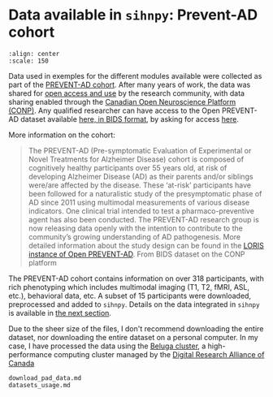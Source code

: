 # Data available in `sihnpy`: Prevent-AD cohort

```{image} ../images/pad_logo.png
:align: center
:scale: 150
```

Data used in exemples for the different modules available were collected as part of the [PREVENT-AD cohort](http://dx.doi.org/10.14283/jpad.2016.121). After many years of work, the data was shared for [open access and use](https://doi.org/10.1016/j.nicl.2021.102733) by the research community, with data sharing enabled through the [Canadian Open Neuroscience Platform (CONP)](https://conp.ca/). Any qualified researcher can have access to the Open PREVENT-AD dataset available [here, in BIDS format](https://portal.conp.ca/dataset?id=projects/preventad-open-bids), by asking for access [here](https://openpreventad.loris.ca).

More information on the cohort:
> The PREVENT-AD (Pre-symptomatic Evaluation of Experimental or Novel Treatments for Alzheimer Disease) cohort is composed of cognitively healthy participants over 55 years old, at risk of developing Alzheimer Disease (AD) as their parents and/or siblings were/are affected by the disease. These ‘at-risk’ participants have been followed for a naturalistic study of the presymptomatic phase of AD since 2011 using multimodal measurements of various disease indicators. One clinical trial intended to test a pharmaco-preventive agent has also been conducted. The PREVENT-AD research group is now releasing data openly with the intention to contribute to the community’s growing understanding of AD pathogenesis. More detailed information about the study design can be found in the [LORIS instance of Open PREVENT-AD](https://openpreventad.loris.ca).
> From BIDS dataset on the CONP platform

The PREVENT-AD cohort contains information on over 318 participants, with rich phenotyping which includes multimodal imaging (T1, T2, fMRI, ASL, etc.), behavioral data, etc. A subset of 15 participants were downloaded, preprocessed and added to `sihnpy`. Details on the data integrated in `sihnpy` is available in [the next section](datasets_usage.md).


Due to the sheer size of the files, I don't recommend downloading the entire dataset, nor downloading the entire dataset on a personal computer. In my case, I have processed the data using the [Beluga cluster](https://docs.alliancecan.ca/wiki/B%C3%A9luga/en), a high-performance computing cluster managed by the [Digital Research Alliance of Canada](https://alliancecan.ca/en)

```{toctree}
download_pad_data.md
datasets_usage.md
```